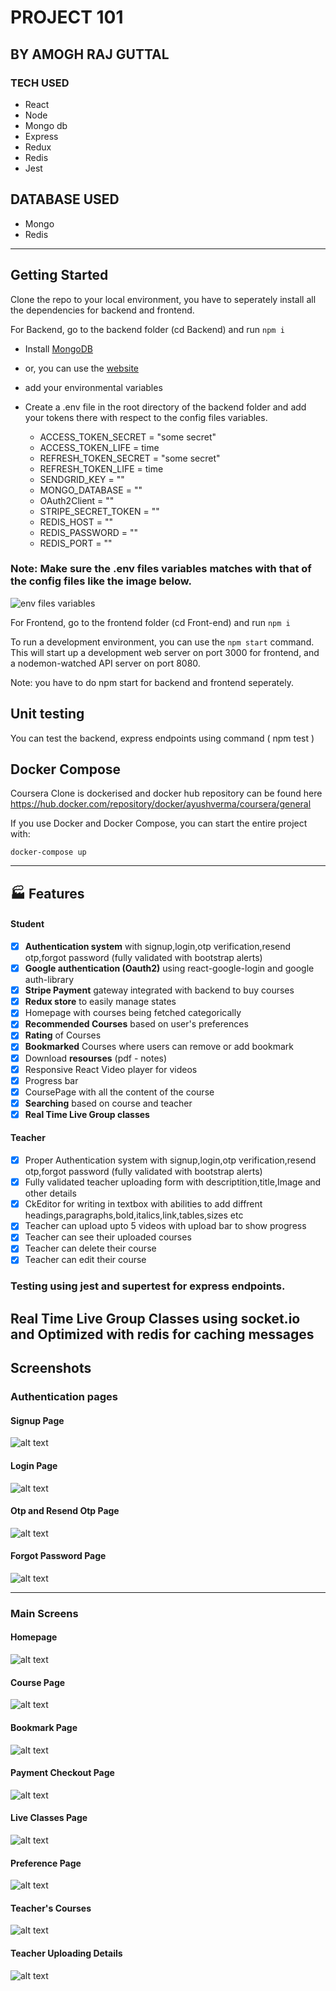 # PROJECT 101

##  BY AMOGH RAJ GUTTAL

### TECH USED
  -   React
  -   Node
  -   Mongo db
  -   Express
  -   Redux
  -   Redis
  -   Jest

## DATABASE USED
  - Mongo
  - Redis

---

## Getting Started

Clone the repo to your local environment, you have to seperately install all the dependencies for backend and frontend. 

For Backend, go to the backend folder (cd Backend) and run 
``` npm i ```

  - Install [MongoDB](https://docs.mongodb.com/manual/tutorial/install-mongodb-on-ubuntu/)
  - or, you can use the [website](https://account.mongodb.com/account/login) 
  
  - add your environmental variables
  - Create a .env file in the root directory of the backend folder and add your tokens there with respect to the config files variables.
 
    - ACCESS_TOKEN_SECRET = "some secret"
    - ACCESS_TOKEN_LIFE = time
    - REFRESH_TOKEN_SECRET = "some secret"
    - REFRESH_TOKEN_LIFE = time
    - SENDGRID_KEY = ""
    - MONGO_DATABASE = ""
    - OAuth2Client = ""
    - STRIPE_SECRET_TOKEN = ""
    - REDIS_HOST = ""
    - REDIS_PASSWORD = "" 
    - REDIS_PORT = ""

  ### Note: Make sure the .env files variables matches with that of the config files like the image below.
  
  ![env files variables](https://raw.githubusercontent.com/ayush-lab/Coursera-Clone/main/Front-end/src/assets/env%20variables.png)


For Frontend, go to the frontend folder (cd Front-end) and run
``` npm i ```


To run a development environment, you can use the `npm start` command. This will start up a development web server on port 3000 for frontend, and a nodemon-watched API server on port 8080.

Note: you have to do npm start for backend and frontend seperately.

## Unit testing

You can test the backend, express endpoints using command ( npm test )
    
## Docker Compose

  Coursera Clone is dockerised and docker hub repository can be found here https://hub.docker.com/repository/docker/ayushverma/coursera/general

  If you use Docker and Docker Compose, you can start the entire project with:

  ```
  docker-compose up
  ```
---

## 🏭 Features

#### Student
- [x] **Authentication system** with signup,login,otp verification,resend otp,forgot password (fully validated with bootstrap alerts)
- [x] **Google authentication (Oauth2)** using react-google-login and google auth-library
- [x] **Stripe Payment** gateway integrated with backend to buy courses
- [x] **Redux store** to easily manage states
- [x] Homepage with courses being fetched categorically
- [x] **Recommended Courses** based on user's preferences
- [x] **Rating** of Courses
- [x] **Bookmarked** Courses where users can remove or add bookmark
- [x] Download **resourses** (pdf - notes)
- [x] Responsive React Video player for videos
- [x] Progress bar 
- [x] CoursePage with all the content of the course
- [x] **Searching** based on course and teacher
- [x] **Real Time Live Group classes**

#### Teacher
- [x] Proper Authentication system with signup,login,otp verification,resend otp,forgot password (fully validated with bootstrap alerts)
- [x] Fully validated teacher uploading form with descriptition,title,Image and other details
- [x] CkEditor for writing in textbox with abilities to add diffrent headings,paragraphs,bold,italics,link,tables,sizes etc
- [x] Teacher can upload upto 5 videos with upload bar to show progress
- [x] Teacher can see their uploaded courses
- [x] Teacher can delete their course
- [x] Teacher can edit their course

### Testing using jest and supertest for express endpoints.

## Real Time Live Group Classes using socket.io and Optimized with redis for caching messages

## Screenshots
### Authentication pages
 
#### Signup Page 
![alt text](https://raw.githubusercontent.com/ayush-lab/Coursera-Clone/main/Front-end/src/assets/shelpSignup.png)

 #### Login Page 
![alt text](https://raw.githubusercontent.com/ayush-lab/Coursera-Clone/main/Front-end/src/assets/loginShelp.png)

 #### Otp and Resend Otp Page 
![alt text](https://raw.githubusercontent.com/ayush-lab/Coursera-Clone/main/Front-end/src/assets/otp.png)

 
 ####  Forgot Password Page
![alt text](https://raw.githubusercontent.com/ayush-lab/Coursera-Clone/main/Front-end/src/assets/forgotPassword.png)

 ---
 ### Main Screens

 #### Homepage
![alt text](https://raw.githubusercontent.com/ayush-lab/Coursera-Clone/main/Front-end/src/assets/homepage.png)


#### Course Page
![alt text](https://raw.githubusercontent.com/ayush-lab/Coursera-Clone/main/Front-end/src/assets/coursePage.png)

#### Bookmark Page
![alt text](https://raw.githubusercontent.com/ayush-lab/Coursera-Clone/main/Front-end/src/assets/bookmark.png)

#### Payment Checkout Page
![alt text](https://raw.githubusercontent.com/ayush-lab/Coursera-Clone/main/Front-end/src/assets/checkout.png)

#### Live Classes Page
![alt text](https://raw.githubusercontent.com/ayush-lab/Coursera-Clone/main/Front-end/src/assets/chat.png)

#### Preference Page
![alt text](https://raw.githubusercontent.com/ayush-lab/Coursera-Clone/main/Front-end/src/assets/shlepPreference.png)

#### Teacher's Courses 
![alt text](https://raw.githubusercontent.com/ayush-lab/Coursera-Clone/main/Front-end/src/assets/teachershelp.png)

#### Teacher Uploading Details
![alt text](https://raw.githubusercontent.com/ayush-lab/Coursera-Clone/main/Front-end/src/assets/TeacherUploadCourse.png)


